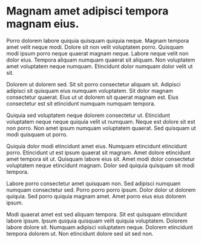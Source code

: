 # Magnam amet adipisci tempora magnam eius.

Porro dolorem labore quiquia quisquam quiquia neque. Magnam tempora amet velit neque modi. Dolore sit non velit voluptatem porro. Quisquam modi ipsum porro neque quaerat magnam neque. Labore neque velit non dolor eius. Tempora aliquam numquam quaerat sit aliquam. Non voluptatem amet voluptatem neque numquam. Etincidunt dolor numquam dolor velit ut sit.

Dolorem ut dolorem sed. Sit sit porro consectetur aliquam sit. Adipisci adipisci sit quisquam eius numquam voluptatem. Sit dolor magnam consectetur quaerat. Eius ut ut dolorem sit quaerat magnam est. Eius consectetur est sit etincidunt numquam numquam tempora.

Quiquia sed voluptatem neque dolorem consectetur ut. Etincidunt voluptatem neque neque quiquia velit ut numquam. Neque est dolore sit est non porro. Non amet ipsum numquam voluptatem quaerat. Sed quisquam ut modi quisquam ut porro.

Quiquia dolor modi etincidunt amet eius. Numquam etincidunt etincidunt porro. Etincidunt ut est ipsum quaerat sit magnam. Amet dolore etincidunt amet tempora sit ut. Quisquam labore eius sit. Amet modi dolor consectetur voluptatem neque etincidunt magnam. Dolor sed quiquia quisquam sit modi tempora.

Labore porro consectetur amet quisquam non. Sed adipisci numquam numquam consectetur sed. Porro porro porro ipsum. Dolor dolor ut dolorem quiquia. Sed porro quiquia magnam amet. Amet porro eius eius dolorem ipsum.

Modi quaerat amet est sed aliquam tempora. Sit est quisquam etincidunt labore ipsum. Ipsum quiquia quisquam velit quiquia voluptatem. Dolorem labore dolore sit. Numquam adipisci voluptatem neque. Dolorem etincidunt tempora dolorem ut. Non etincidunt dolore sed sit sed non.

